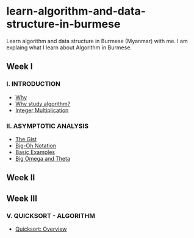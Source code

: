 # learn-algorithm-and-data-structure-in-burmese

Learn algorithm and data structure in Burmese (Myanmar) with me. I am explaing what I learn about Algorithm in Burmese.


## Week I

### I. INTRODUCTION

- [Why](why.md)
- [Why study algorithm?](week1/inroduction/why-study-algorithm.md)
- [Integer Multiplication](week1/inroduction/integer-multiplication.md)

### II. ASYMPTOTIC ANALYSIS

- [The Gist]()
- [Big-Oh Notation]()
- [Basic Examples]()
- [Big Omega and Theta]()

## Week II

## Week III

### V. QUICKSORT - ALGORITHM

- [Quicksort: Overview](week3/quicksort-algorithm/quicksort-overview.md)